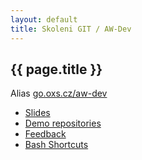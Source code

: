 ```yaml
---
layout: default
title: Skoleni GIT / AW-Dev
---
```


## {{ page.title }}

Alias [go.oxs.cz/aw-dev](http://go.oxs.cz/aw-dev)

- [Slides](https://speakerdeck.com/ondrejsika/skoleni-git-aw-dev)
- [Demo repositories](https://github.com/skoleni-git)
- [Feedback](http://goo.gl/forms/Vdkf1C5MKtKpspxq1)
- [Bash Shortcuts](https://gist.github.com/ondrejsika/c2542dd3bc655af7de1b3a9446d1a306)

